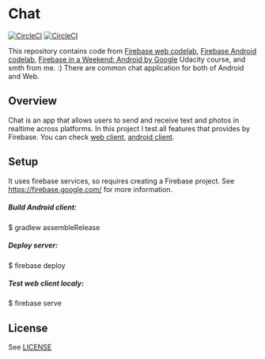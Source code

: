 # Chat
[![CircleCI](https://circleci.com/gh/AlexeyZatsepin/Chat.svg?style=svg&circle-token=f1898a742abd8c2313f26a8b21cb2000080e1293)](https://circleci.com/gh/AlexeyZatsepin/Chat)
[![CircleCI](https://circleci.com/gh/AlexeyZatsepin/Chat.svg?style=shield&circle-token=f1898a742abd8c2313f26a8b21cb2000080e1293)](https://circleci.com/gh/AlexeyZatsepin/Chat)

This repository contains code from [Firebase web codelab](https://codelabs.developers.google.com/codelabs/firebase-android/#0), [Firebase Android codelab](https://codelabs.developers.google.com/codelabs/firebase-web/#0),  [Firebase in a Weekend: Android by Google](https://www.udacity.com/course/firebase-in-a-weekend-by-google-android--ud0352) Udacity course, and smth from me. :)
There are common chat application for both of Android and Web.

## Overview

Chat is an app that allows users to send and receive text and photos in realtime across platforms. In this project I test all features that provides by Firebase.
You can check [web client](https://friendlychat000.firebaseapp.com), [android client](https://12-111722923-gh.circle-artifacts.com/0/apks/app-release-unsigned.apk).

## Setup

It uses firebase services, so requires creating a Firebase project. See https://firebase.google.com/ for more information.

##### Build Android client:
$ gradlew assembleRelease

##### Deploy server:
$ firebase deploy

##### Test web client localy:
$ firebase serve

## License
See [LICENSE](LICENSE)

